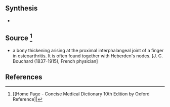 ## Synthesis
- 
## Source [^1]
- a bony thickening arising at the proximal interphalangeal joint of a finger in osteoarthritis. It is often found together with Heberden's nodes. \[J. C. Bouchard (1837-1915), French physician]
## References

[^1]: [[Home Page - Concise Medical Dictionary 10th Edition by Oxford Reference]]